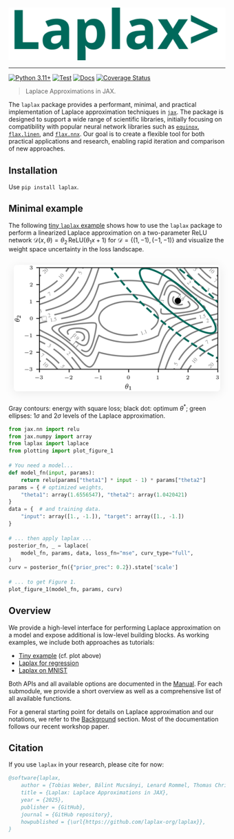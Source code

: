 <p align="center">
  <img src="./images/laplax_logo.svg" width="541" height= "auto" alt="Laplax Logo"/>
</p>

---
[![Python
3.11+](https://img.shields.io/badge/python-3.11+-green.svg)](https://www.python.org/downloads/release/python-3110/)
[![Test](https://github.com/laplax-org/laplax/actions/workflows/test.yaml/badge.svg)](https://github.com/laplax-org/laplax/actions/workflows/test.yaml) [![Docs](https://github.com/laplax-org/laplax/actions/workflows/docs.yaml/badge.svg)](https://github.com/laplax-org/laplax/actions/workflows/docs.yaml) [![Coverage Status](https://coveralls.io/repos/github/laplax-org/laplax/badge.svg?branch=laplax_api)](https://coveralls.io/github/laplax-org/laplax?branch=laplax_api)

> Laplace Approximations in JAX.

The `laplax` package provides a performant, minimal, and practical implementation of Laplace approximation techniques in [`jax`](https://github.com/google/jax). The package is designed to support a wide range of scientific libraries, initially focusing on compatibility with popular neural network libraries such as [`equinox`](https://github.com/patrick-kidger/equinox), [`flax.linen`](https://github.com/google/flax/tree/main/flax/linen), and [`flax.nnx`](https://github.com/google/flax/tree/main/flax/nnx). Our goal is to create a flexible tool for both practical applications and research, enabling rapid iteration and comparison of new approaches.

## Installation
Use `pip install laplax`.

## Minimal example

The following [tiny `laplax` example](examples/0000_tiny_laplax.ipynb) shows how to use the `laplax` package to perform a linearized Laplace approximation on a two-parameter ReLU network $\mathcal{D}(x,\theta)=\theta_2\,\text{ReLU}(\theta_1 x+1)$ for $\mathcal{D}=\{(1,-1),(-1,-1)\}$ and visualize the weight space uncertainty in the loss landscape.

<div style="display: flex; flex-direction: column; align-items: center; margin: 2em 0;">
  <img src="./images/laplax_figure_1.png" alt="Laplace approximation on a two-parameter ReLU network" style="width: 50vw; max-width: 600px; height: auto; box-shadow: 0 4px 24px rgba(0,0,0,0.08); border-radius: 8px;">
</div>

Gray contours: energy with square loss; black dot: optimum $\theta^*$; green ellipses: $1\sigma$ and $2\sigma$ levels of the Laplace approximation.


```python
from jax.nn import relu
from jax.numpy import array
from laplax import laplace
from plotting import plot_figure_1

# You need a model...
def model_fn(input, params):
    return relu(params["theta1"] * input - 1) * params["theta2"]
params = { # optimized weights,
    "theta1": array(1.6556547), "theta2": array(1.0420421)
}
data = {  # and training data.
    "input": array([1., -1.]), "target": array([1., -1.])
}

# ... then apply laplax ...
posterior_fn, _ = laplace(
    model_fn, params, data, loss_fn="mse", curv_type="full",
)
curv = posterior_fn({"prior_prec": 0.2}).state['scale']

# ... to get Figure 1.
plot_figure_1(model_fn, params, curv)
```

## Overview

We provide a high-level interface for performing Laplace approximation on a model and expose additional is low-level building blocks. As working examples, we include both approaches as tutorials:

- [Tiny example](examples/0000_tiny_laplax.ipynb) (cf. plot above)
- [Laplax for regression](examples/0001_laplax_for_regression.ipynb)
- [Laplax on MNIST](examples/0002_laplax_on_mnist.ipynb)

Both APIs and all available options are documented in the [Manual](api.md). For each submodule, we provide a short overview as well as a comprehensive list of all available functions.

For a general starting point for details on Laplace approximation and our notations, we refer to the [Background](background.md) section.
Most of the documentation follows our recent workshop paper.


## Citation

If you use `laplax` in your research, please cite for now:

```bibtex
@software{laplax,
    author = {Tobias Weber, Bálint Mucsányi, Lenard Rommel, Thomas Christie, Lars Kasüschke, Marvin Pförtner, Philipp Hennig},
    title = {Laplax: Laplace Approximations in JAX},
    year = {2025},
    publisher = {GitHub},
    journal = {GitHub repository},
    howpublished = {\url{https://github.com/laplax-org/laplax}},
}
```

